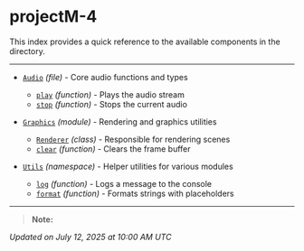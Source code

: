 # projectM-4

This index provides a quick reference to the available components in the directory.

---

- [`Audio`](#audio) *(file)* - Core audio functions and types
  - [`play`](#play) *(function)* - Plays the audio stream
  - [`stop`](#stop) *(function)* - Stops the current audio

- [`Graphics`](#graphics) *(module)* - Rendering and graphics utilities
  - [`Renderer`](#renderer) *(class)* - Responsible for rendering scenes
  - [`clear`](#clear) *(function)* - Clears the frame buffer

- [`Utils`](#utils) *(namespace)* - Helper utilities for various modules
  - [`log`](#log) *(function)* - Logs a message to the console
  - [`format`](#format) *(function)* - Formats strings with placeholders

---

> **Note:**

*Updated on July 12, 2025 at 10:00 AM UTC*
